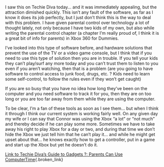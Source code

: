 I saw this on Techie Diva today&#8230; and it was immediately appealing, but the attraction dimished quickly. This isn&#8217;t any fault of the software, as far as I know it does its job perfectly, but I just don&#8217;t think this is the way to deal with this problem. I have given parental control over technology a lot of thought lately, not only because I have two kids of my own, but also while writing the parental control chapter (a chapter I&#8217;m really proud of, I think it is a great bit of info for parents) in Xbox 360 for Dummies.

I&#8217;ve looked into this type of software before, and hardware solutions that prevent the use of the TV or a video game console, but I think that if you need to use this type of solution then you are in trouble. If you tell your kids they can&#8217;t play/surf any more today and you can&#8217;t trust them to listen to you even if you aren&#8217;t watching, then that is a problem (are you going to have software to&nbsp;control access to junk food, drugs, etc. ? Kids need to learn some self-control, to follow the rules even if they won&#8217;t get caught)

If you are so busy that you have no idea how long they&#8217;ve been on the computer and you need software to track it for you, then they are on too long or you are too far away from them while they are using the computer.

To be clear, I&#8217;m a fan of these tools as soon as I see them&#8230; but when I think it through I think our current system is working fairly well. On any given day my wife or I can say that Connor was using the Xbox &#8220;a lot&#8221; or &#8220;not much&#8221; and thereby decide if he can play some more. Sometimes we have to take away his right to play Xbox for a day or two, and during that time we don&#8217;t hide the Xbox we just tell him that he can&#8217;t play it&#8230; and while he might get upset about that&#8230; he knows exactly how to get a controller, put in a game and start up the Xbox but yet he doesn&#8217;t do it.

[Link to Techie Diva&#8217;s Guide to Gadgets ?: Parents Can Use ComputerTime](http://www.techiediva.com/weblog/2006/07/parents_can_uti.html){.broken_link}